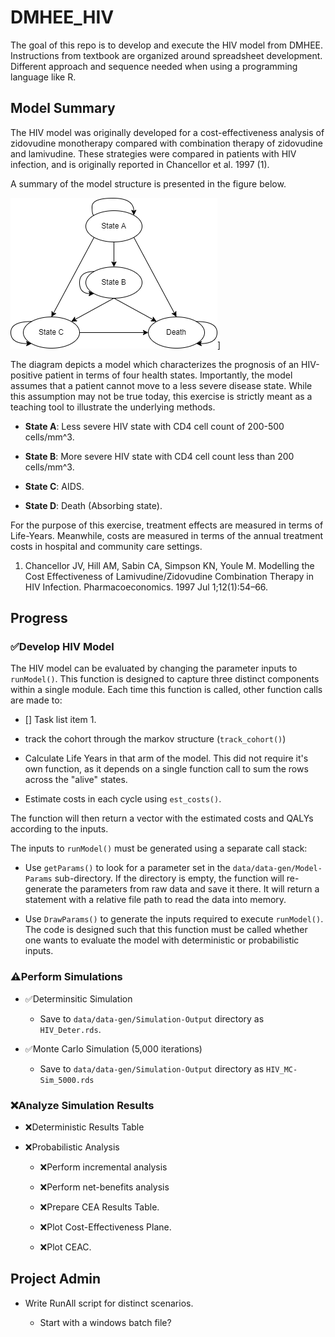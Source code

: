 # DMHEE_HIV

The goal of this repo is to develop and execute the HIV model from DMHEE. Instructions from textbook are organized around spreadsheet development. Different approach and sequence needed when using a programming language like R.

## Model Summary

The HIV model was originally developed for a cost-effectiveness analysis of zidovudine monotherapy compared with combination therapy of zidovudine and lamivudine. These strategies were compared in patients with HIV infection, and is originally reported in Chancellor et al. 1997 (1).

A summary of the model structure is presented in the figure below.

![Structure of HIV Cohort Model](docs/Diagrams/HIV-Model.png)]

The diagram depicts a model which characterizes the prognosis of an HIV-positive patient in terms of four health states. Importantly, the model assumes that a patient cannot move to a less severe disease state. While this assumption may not be true today, this exercise is strictly meant as a teaching tool to illustrate the underlying methods.

-   **State A**: Less severe HIV state with CD4 cell count of 200-500 cells/mm^3.

-   **State B**: More severe HIV state with CD4 cell count less than 200 cells/mm^3.

-   **State C**: AIDS.

-   **State D**: Death (Absorbing state).

For the purpose of this exercise, treatment effects are measured in terms of Life-Years. Meanwhile, costs are measured in terms of the annual treatment costs in hospital and community care settings.

1.  Chancellor JV, Hill AM, Sabin CA, Simpson KN, Youle M. Modelling the Cost Effectiveness of Lamivudine/Zidovudine Combination Therapy in HIV Infection. Pharmacoeconomics. 1997 Jul 1;12(1):54–66.

## Progress

### :white_check_mark:Develop HIV Model

The HIV model can be evaluated by changing the parameter inputs to `runModel()`. This function is designed to capture three distinct components within a single module. Each time this function is called, other function calls are made to:

-   [] Task list item 1.

-   track the cohort through the markov structure (`track_cohort()`)

-   Calculate Life Years in that arm of the model. This did not require it's own function, as it depends on a single function call to sum the rows across the "alive" states.

-   Estimate costs in each cycle using `est_costs()`.

The function will then return a vector with the estimated costs and QALYs according to the inputs.

The inputs to `runModel()` must be generated using a separate call stack:

-   Use `getParams()` to look for a parameter set in the `data/data-gen/Model-Params` sub-directory. If the directory is empty, the function will re-generate the parameters from raw data and save it there. It will return a statement with a relative file path to read the data into memory.

-   Use `DrawParams()` to generate the inputs required to execute `runModel()`. The code is designed such that this function must be called whether one wants to evaluate the model with deterministic or probabilistic inputs.

### :warning:Perform Simulations

-   :white_check_mark:Determinsitic Simulation

    -   Save to `data/data-gen/Simulation-Output` directory as `HIV_Deter.rds`.

-   :white_check_mark:Monte Carlo Simulation (5,000 iterations)

    -   Save to `data/data-gen/Simulation-Output` directory as `HIV_MC-Sim_5000.rds`

### :x:Analyze Simulation Results

-   :x:Deterministic Results Table

-   :x:Probabilistic Analysis

    -   :x:Perform incremental analysis

    -   :x:Perform net-benefits analysis

    -   :x:Prepare CEA Results Table.

    -   :x:Plot Cost-Effectiveness Plane.

    -   :x:Plot CEAC.

## Project Admin

-   Write RunAll script for distinct scenarios.

    -   Start with a windows batch file?
